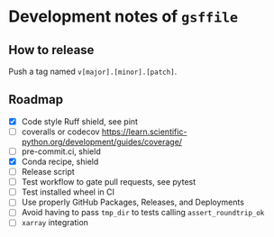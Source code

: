 # Development notes of `gsffile`

## How to release

Push a tag named `v[major].[minor].[patch]`.

## Roadmap

* [x] Code style Ruff shield, see pint
* [ ] coveralls or codecov <https://learn.scientific-python.org/development/guides/coverage/>
* [ ] pre-commit.ci, shield
* [x] Conda recipe, shield
* [ ] Release script
* [ ] Test workflow to gate pull requests, see pytest
* [ ] Test installed wheel in CI
* [ ] Use properly GitHub Packages, Releases, and Deployments
* [ ] Avoid having to pass `tmp_dir` to tests calling `assert_roundtrip_ok`
* [ ] `xarray` integration
